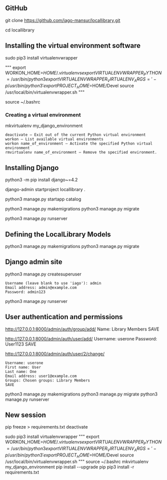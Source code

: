 ## GitHub

git clone https://github.com/iago-mansur/locallibrary.git

cd locallibrary

## Installing the virtual environment software

sudo pip3 install virtualenvwrapper

"""
export WORKON_HOME=$HOME/.virtualenvs
export VIRTUALENVWRAPPER_PYTHON=/usr/bin/python3
export VIRTUALENVWRAPPER_VIRTUALENV_ARGS=' -p /usr/bin/python3 '
export PROJECT_HOME=$HOME/Devel
source /usr/local/bin/virtualenvwrapper.sh
"""

source ~/.bashrc

### Creating a virtual environment
mkvirtualenv my_django_environment


    deactivate — Exit out of the current Python virtual environment
    workon — List available virtual environments
    workon name_of_environment — Activate the specified Python virtual environment
    rmvirtualenv name_of_environment — Remove the specified environment.

## Installing Django
python3 -m pip install django~=4.2

django-admin startproject locallibrary .

python3 manage.py startapp catalog

python3 manage.py makemigrations
python3 manage.py migrate

python3 manage.py runserver

## Defining the LocalLibrary Models
python3 manage.py makemigrations
python3 manage.py migrate

## Django admin site
python3 manage.py createsuperuser

    Username (leave blank to use 'iago'): admin
    Email address: admin@example.com
    Password: admin123

python3 manage.py runserver

## User authentication and permissions

http://127.0.0.1:8000/admin/auth/group/add/
    Name: Library Members
    SAVE

http://127.0.0.1:8000/admin/auth/user/add/
    Username: userone
    Password: User1123
    SAVE

http://127.0.0.1:8000/admin/auth/user/2/change/

    Username: userone
    First name: User
    Last name: One
    Email address: user1@example.com
    Groups: Chosen groups: Library Members
    SAVE

python3 manage.py makemigrations
python3 manage.py migrate
python3 manage.py runserver






## New session
pip freeze > requirements.txt
deactivate

sudo pip3 install virtualenvwrapper
"""
export WORKON_HOME=$HOME/.virtualenvs
export VIRTUALENVWRAPPER_PYTHON=/usr/bin/python3
export VIRTUALENVWRAPPER_VIRTUALENV_ARGS=' -p /usr/bin/python3 '
export PROJECT_HOME=$HOME/Devel
source /usr/local/bin/virtualenvwrapper.sh
"""
source ~/.bashrc
mkvirtualenv my_django_environment
pip install --upgrade pip
pip3 install -r requirements.txt